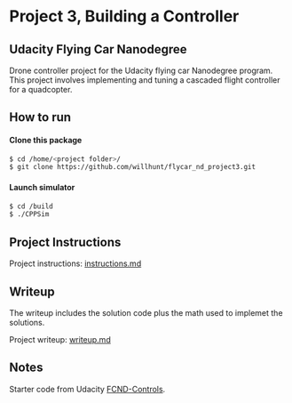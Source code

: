 # Project 3, Building a Controller
## Udacity Flying Car Nanodegree
Drone controller project for the Udacity flying car Nanodegree program. This project involves implementing and tuning a cascaded flight controller for a quadcopter.

## How to run
#### Clone this package
```sh
$ cd /home/<project folder>/ 
$ git clone https://github.com/willhunt/flycar_nd_project3.git
```

#### Launch simulator
```sh
$ cd /build
$ ./CPPSim
```

## Project Instructions
Project instructions: [instructions.md](https://github.com/willhunt/flycar_nd_project3/blob/master/instructions.md)

## Writeup
The writeup includes the solution code plus the math used to implemet the solutions.  

Project writeup: [writeup.md](https://github.com/willhunt/flycar_nd_project3/blob/master/writeup.md)

## Notes
Starter code from Udacity [FCND-Controls](https://github.com/udacity/FCND-Controls-CPP).